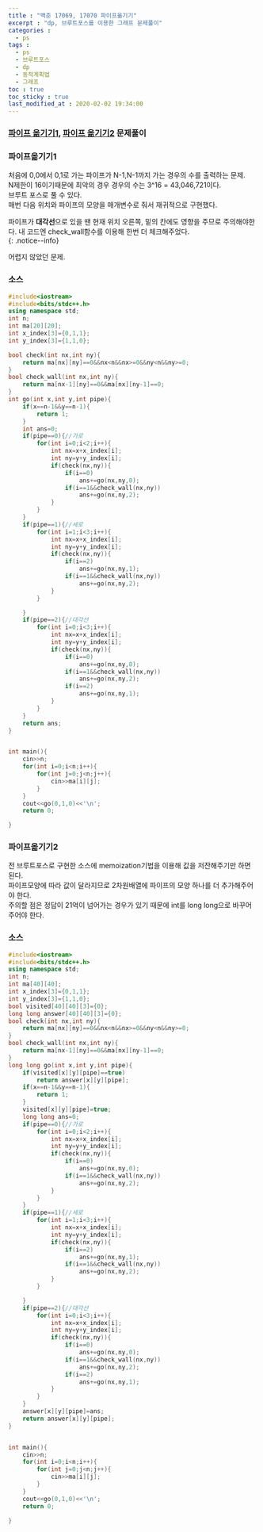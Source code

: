 ```yaml
---
title : "백준 17069, 17070 파이프옮기기"
excerpt : "dp, 브루트포스를 이용한 그래프 문제풀이"
categories :
  - ps
tags :
  - ps
  - 브루트포스
  - dp
  - 동적계획법
  - 그래프
toc : true
toc_sticky : true
last_modified_at : 2020-02-02 19:34:00
---
```

### [파이프 옮기기1](https://www.acmicpc.net/problem/17070), [파이프 옮기기2](https://www.acmicpc.net/problem/17069) 문제풀이

### 파이프옮기기1
처음에 0,0에서 0,1로 가는 파이프가 N-1,N-1까지 가는 경우의 수를 출력하는 문제.   
N제한이 16이기때문에 최악의 경우 경우의 수는 3^16 = 43,046,721이다.  
브루트 포스로 풀 수 있다.  
매번 다음 위치와 파이프의 모양을 매개변수로 줘서 재귀적으로 구현했다.  
  
파이프가 **대각선**으로 있을 땐 현재 위치 오른쪽, 밑의 칸에도 영향을 주므로 주의해야한다. 내 코드엔 check_wall함수를 이용해 한번 더 체크해주었다.  
{: .notice--info}  
  
어렵지 않았던 문제.  
### 소스
```cpp
#include<iostream>
#include<bits/stdc++.h>
using namespace std;
int n;
int ma[20][20];
int x_index[3]={0,1,1};
int y_index[3]={1,1,0};

bool check(int nx,int ny){
	return ma[nx][ny]==0&&nx<n&&nx>=0&&ny<n&&ny>=0;
}
bool check_wall(int nx,int ny){
	return ma[nx-1][ny]==0&&ma[nx][ny-1]==0;
}
int go(int x,int y,int pipe){
	if(x==n-1&&y==n-1){
		return 1;
	}
	int ans=0;
	if(pipe==0){//가로
		for(int i=0;i<2;i++){
			int nx=x+x_index[i];
			int ny=y+y_index[i];
			if(check(nx,ny)){
				if(i==0)
					ans+=go(nx,ny,0);
				if(i==1&&check_wall(nx,ny))
					ans+=go(nx,ny,2);
			}
		}
	}
	if(pipe==1){//세로
		for(int i=1;i<3;i++){
			int nx=x+x_index[i];
			int ny=y+y_index[i];
			if(check(nx,ny)){
				if(i==2)
					ans+=go(nx,ny,1);
				if(i==1&&check_wall(nx,ny))
					ans+=go(nx,ny,2);
			}
		}

	}
	if(pipe==2){//대각선
		for(int i=0;i<3;i++){
			int nx=x+x_index[i];
			int ny=y+y_index[i];
			if(check(nx,ny)){
				if(i==0)
					ans+=go(nx,ny,0);
				if(i==1&&check_wall(nx,ny))
					ans+=go(nx,ny,2);
				if(i==2)
					ans+=go(nx,ny,1);
			}
		}
	}
	return ans;	
}


int main(){
	cin>>n;
	for(int i=0;i<n;i++){
		for(int j=0;j<n;j++){
			cin>>ma[i][j];
		}
	}
	cout<<go(0,1,0)<<'\n';
	return 0;

}

```
### 파이프옮기기2

전 브루트포스로 구현한 소스에 memoization기법을 이용해 값을 저잔해주기만 하면 된다.   
파이프모양에 따라 값이 달라지므로 2차원배열에 파이프의 모양 하나를 더 추가해주어야 한다.   
주의할 점은 정답이 21억이 넘어가는 경우가 있기 때문에 int를 long long으로 바꾸어주어야 한다.

### 소스
```cpp
#include<iostream>
#include<bits/stdc++.h>
using namespace std;
int n;
int ma[40][40];
int x_index[3]={0,1,1};
int y_index[3]={1,1,0};
bool visited[40][40][3]={0};
long long answer[40][40][3]={0};
bool check(int nx,int ny){
	return ma[nx][ny]==0&&nx<n&&nx>=0&&ny<n&&ny>=0;
}
bool check_wall(int nx,int ny){
	return ma[nx-1][ny]==0&&ma[nx][ny-1]==0;
}
long long go(int x,int y,int pipe){
	if(visited[x][y][pipe]==true)
		return answer[x][y][pipe];
	if(x==n-1&&y==n-1){
		return 1;
	}
	visited[x][y][pipe]=true;
	long long ans=0;
	if(pipe==0){//가로
		for(int i=0;i<2;i++){
			int nx=x+x_index[i];
			int ny=y+y_index[i];
			if(check(nx,ny)){
				if(i==0)
					ans+=go(nx,ny,0);
				if(i==1&&check_wall(nx,ny))
					ans+=go(nx,ny,2);
			}
		}
	}
	if(pipe==1){//세로
		for(int i=1;i<3;i++){
			int nx=x+x_index[i];
			int ny=y+y_index[i];
			if(check(nx,ny)){
				if(i==2)
					ans+=go(nx,ny,1);
				if(i==1&&check_wall(nx,ny))
					ans+=go(nx,ny,2);
			}
		}

	}
	if(pipe==2){//대각선
		for(int i=0;i<3;i++){
			int nx=x+x_index[i];
			int ny=y+y_index[i];
			if(check(nx,ny)){
				if(i==0)
					ans+=go(nx,ny,0);
				if(i==1&&check_wall(nx,ny))
					ans+=go(nx,ny,2);
				if(i==2)
					ans+=go(nx,ny,1);
			}
		}
	}
	answer[x][y][pipe]=ans;
	return answer[x][y][pipe];	
}


int main(){
	cin>>n;
	for(int i=0;i<n;i++){
		for(int j=0;j<n;j++){
			cin>>ma[i][j];
		}
	}
	cout<<go(0,1,0)<<'\n';
	return 0;

}
```


